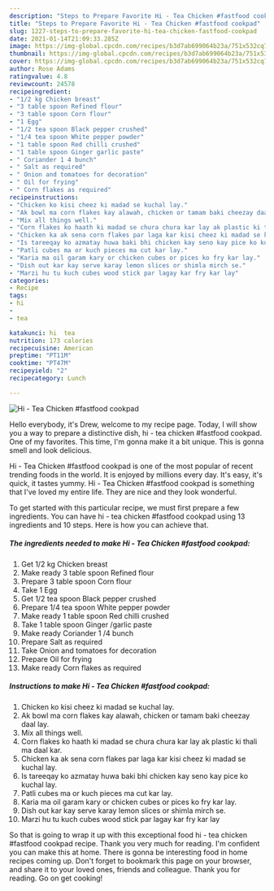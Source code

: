 ```yaml
---
description: "Steps to Prepare Favorite Hi - Tea Chicken #fastfood cookpad"
title: "Steps to Prepare Favorite Hi - Tea Chicken #fastfood cookpad"
slug: 1227-steps-to-prepare-favorite-hi-tea-chicken-fastfood-cookpad
date: 2021-01-14T21:09:33.285Z
image: https://img-global.cpcdn.com/recipes/b3d7ab699064b23a/751x532cq70/hi-tea-chicken-fastfood-cookpad-recipe-main-photo.jpg
thumbnail: https://img-global.cpcdn.com/recipes/b3d7ab699064b23a/751x532cq70/hi-tea-chicken-fastfood-cookpad-recipe-main-photo.jpg
cover: https://img-global.cpcdn.com/recipes/b3d7ab699064b23a/751x532cq70/hi-tea-chicken-fastfood-cookpad-recipe-main-photo.jpg
author: Rose Adams
ratingvalue: 4.8
reviewcount: 24578
recipeingredient:
- "1/2 kg Chicken breast"
- "3 table spoon Refined flour"
- "3 table spoon Corn flour"
- "1 Egg"
- "1/2 tea spoon Black pepper crushed"
- "1/4 tea spoon White pepper powder"
- "1 table spoon Red chilli crushed"
- "1 table spoon Ginger garlic paste"
- " Coriander 1 4 bunch"
- " Salt as required"
- " Onion and tomatoes for decoration"
- " Oil for frying"
- " Corn flakes as required"
recipeinstructions:
- "Chicken ko kisi cheez ki madad se kuchal lay."
- "Ak bowl ma corn flakes kay alawah, chicken or tamam baki cheezay daal lay."
- "Mix all things well."
- "Corn flakes ko haath ki madad se chura chura kar lay ak plastic ki thali ma daal kar."
- "Chicken ka ak sena corn flakes par laga kar kisi cheez ki madad se kuchal lay."
- "Is tareeqay ko azmatay huwa baki bhi chicken kay seno kay pice ko kuchal lay."
- "Patli cubes ma or kuch pieces ma cut kar lay."
- "Karia ma oil garam kary or chicken cubes or pices ko fry kar lay."
- "Dish out kar kay serve karay lemon slices or shimla mirch se."
- "Marzi hu tu kuch cubes wood stick par lagay kar fry kar lay"
categories:
- Recipe
tags:
- hi
- 
- tea

katakunci: hi  tea 
nutrition: 173 calories
recipecuisine: American
preptime: "PT11M"
cooktime: "PT47M"
recipeyield: "2"
recipecategory: Lunch

---
```



![Hi - Tea Chicken #fastfood cookpad](https://img-global.cpcdn.com/recipes/b3d7ab699064b23a/751x532cq70/hi-tea-chicken-fastfood-cookpad-recipe-main-photo.jpg)

Hello everybody, it's Drew, welcome to my recipe page. Today, I will show you a way to prepare a distinctive dish, hi - tea chicken #fastfood cookpad. One of my favorites. This time, I'm gonna make it a bit unique. This is gonna smell and look delicious.



Hi - Tea Chicken #fastfood cookpad is one of the most popular of recent trending foods in the world. It is enjoyed by millions every day. It's easy, it's quick, it tastes yummy. Hi - Tea Chicken #fastfood cookpad is something that I've loved my entire life. They are nice and they look wonderful.


To get started with this particular recipe, we must first prepare a few ingredients. You can have hi - tea chicken #fastfood cookpad using 13 ingredients and 10 steps. Here is how you can achieve that.

<!--inarticleads1-->

##### The ingredients needed to make Hi - Tea Chicken #fastfood cookpad:

1. Get 1/2 kg Chicken breast
1. Make ready 3 table spoon Refined flour
1. Prepare 3 table spoon Corn flour
1. Take 1 Egg
1. Get 1/2 tea spoon Black pepper crushed
1. Prepare 1/4 tea spoon White pepper powder
1. Make ready 1 table spoon Red chilli crushed
1. Take 1 table spoon Ginger /garlic paste
1. Make ready  Coriander 1 /4 bunch
1. Prepare  Salt as required
1. Take  Onion and tomatoes for decoration
1. Prepare  Oil for frying
1. Make ready  Corn flakes as required




<!--inarticleads2-->

##### Instructions to make Hi - Tea Chicken #fastfood cookpad:

1. Chicken ko kisi cheez ki madad se kuchal lay.
1. Ak bowl ma corn flakes kay alawah, chicken or tamam baki cheezay daal lay.
1. Mix all things well.
1. Corn flakes ko haath ki madad se chura chura kar lay ak plastic ki thali ma daal kar.
1. Chicken ka ak sena corn flakes par laga kar kisi cheez ki madad se kuchal lay.
1. Is tareeqay ko azmatay huwa baki bhi chicken kay seno kay pice ko kuchal lay.
1. Patli cubes ma or kuch pieces ma cut kar lay.
1. Karia ma oil garam kary or chicken cubes or pices ko fry kar lay.
1. Dish out kar kay serve karay lemon slices or shimla mirch se.
1. Marzi hu tu kuch cubes wood stick par lagay kar fry kar lay




So that is going to wrap it up with this exceptional food hi - tea chicken #fastfood cookpad recipe. Thank you very much for reading. I'm confident you can make this at home. There is gonna be interesting food in home recipes coming up. Don't forget to bookmark this page on your browser, and share it to your loved ones, friends and colleague. Thank you for reading. Go on get cooking!
